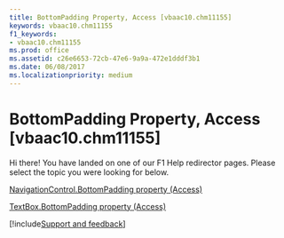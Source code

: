 ```yaml
---
title: BottomPadding Property, Access [vbaac10.chm11155]
keywords: vbaac10.chm11155
f1_keywords:
- vbaac10.chm11155
ms.prod: office
ms.assetid: c26e6653-72cb-47e6-9a9a-472e1dddf3b1
ms.date: 06/08/2017
ms.localizationpriority: medium
---
```



# BottomPadding Property, Access [vbaac10.chm11155]

Hi there! You have landed on one of our F1 Help redirector pages. Please select the topic you were looking for below.

[NavigationControl.BottomPadding property (Access)](https://msdn.microsoft.com/library/fb22d41c-a310-ed95-34ea-8a4cda1bff8b%28Office.15%29.aspx)

[TextBox.BottomPadding property (Access)](https://msdn.microsoft.com/library/75d2b8bb-c5c5-1d00-b175-8db80a7525c5%28Office.15%29.aspx)

[!include[Support and feedback](~/includes/feedback-boilerplate.md)]